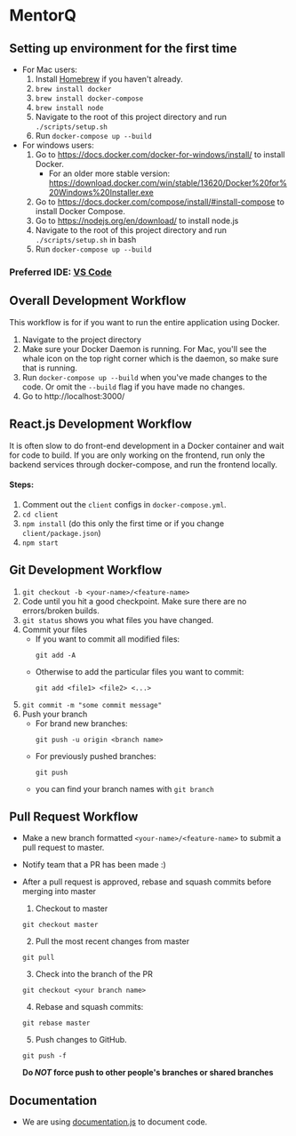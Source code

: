 # MentorQ

## Setting up environment for the first time
* For Mac users:
  1. Install [Homebrew](https://brew.sh/) if you haven't already. 
  2. `brew install docker`
  3. `brew install docker-compose`
  4. `brew install node`
  5. Navigate to the root of this project directory and run `./scripts/setup.sh`
  6. Run `docker-compose up --build`
* For windows users:
  1. Go to https://docs.docker.com/docker-for-windows/install/ to install Docker.
      * For an older more stable version: 
    https://download.docker.com/win/stable/13620/Docker%20for%20Windows%20Installer.exe
  2. Go to https://docs.docker.com/compose/install/#install-compose to install Docker Compose.
  3. Go to https://nodejs.org/en/download/ to install node.js
  4. Navigate to the root of this project directory and run `./scripts/setup.sh` in bash
  5. Run `docker-compose up --build`
### Preferred IDE: [VS Code](https://code.visualstudio.com/)


## Overall Development Workflow
This workflow is for if you want to run the entire application using Docker.
1. Navigate to the project directory
2. Make sure your Docker Daemon is running. For Mac, you'll see the whale icon on the top right corner which is the daemon, so make sure that is running.
3. Run `docker-compose up --build` when you've made changes to the code. Or omit the `--build` flag if you have made no changes.
4. Go to http://localhost:3000/

## React.js Development Workflow
It is often slow to do front-end development in a Docker container and wait for code to build. If you are only working on the frontend, run only the backend services through docker-compose, and run the frontend locally.
#### Steps:
1. Comment out the `client` configs in `docker-compose.yml`.
2. `cd client`
3. `npm install` (do this only the first time or if you change `client/package.json`)
4. `npm start`

## Git Development Workflow
1. `git checkout -b <your-name>/<feature-name>`
2. Code until you hit a good checkpoint. Make sure there are no errors/broken builds.
3. `git status` shows you what files you have changed.
4. Commit your files
    * If you want to commit all modified files:
      ```
      git add -A
      ```
    * Otherwise to add the particular files you want to commit:
      ```
      git add <file1> <file2> <...>
      ```
5. `git commit -m "some commit message"`
6. Push your branch
    * For brand new branches:
      ```
      git push -u origin <branch name>
      ```
    * For previously pushed branches:
      ```
      git push
      ```
    * you can find your branch names with `git branch` 

## Pull Request Workflow
* Make a new branch formatted `<your-name>/<feature-name>` to submit a pull request to master.
* Notify team that a PR has been made :)
* After a pull request is approved, rebase and squash commits before merging into master
    1. Checkout to master
    
    ```shell
    git checkout master
    ```
    2. Pull the most recent changes from master
    
    ```shell
    git pull
    ```

    3. Check into the branch of the PR

    ```shell
    git checkout <your branch name>
    ```

    4. Rebase and squash commits:

    ```shell
    git rebase master
    ```

    5. Push changes to GitHub.

    ```shell
    git push -f
    ```
    **Do _NOT_ force push to other people's branches or shared branches**

## Documentation
* We are using [documentation.js](https://github.com/documentationjs/documentation) to document code.